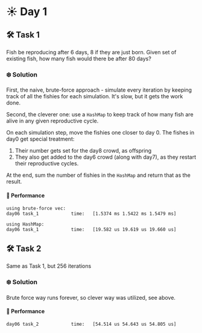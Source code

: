 # ☀️ Day 1

## 🛠️ Task 1

Fish be reproducing after 6 days, 8 if they are just born. Given set of existing fish, how many fish would there be after 80 days?

### ❄️ Solution

First, the naive, brute-force approach - simulate every iteration by keeping track of all the fishies for each simulation. It's slow, but it gets the work done.

Second, the cleverer one: use a `HashMap` to keep track of how many fish are alive in any given reproductive cycle.

On each simulation step, move the fishies one closer to day 0. The fishes in day0 get special treatment:

1. Their number gets set for the day8 crowd, as offspring
2. They also get added to the day6 crowd (along with day7), as they restart their reproductive cycles.

At the end, sum the number of fishies in the `HashMap` and return that as the result.

#### 🚀 Performance

```
using brute-force vec:
day06 task_1            time:   [1.5374 ms 1.5422 ms 1.5479 ms]

using HashMap:
day06 task_1            time:   [19.582 us 19.619 us 19.660 us]
```

## 🛠️ Task 2

Same as Task 1, but 256 iterations

### ❄️ Solution

Brute force way runs forever, so clever way was utilized, see above.

#### 🚀 Performance

```
day06 task_2            time:   [54.514 us 54.643 us 54.805 us]
```